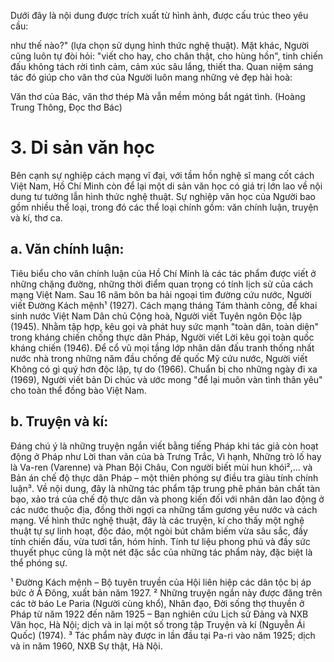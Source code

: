 Dưới đây là nội dung được trích xuất từ hình ảnh, được cấu trúc theo yêu cầu:

như thế nào?" (lựa chọn sử dụng hình thức nghệ thuật). Mặt khác, Người cũng luôn tự đòi hỏi: "viết cho hay, cho chân thật, cho hùng hồn", tinh chiến đấu không tách rời tình cảm, cảm xúc sâu lắng, thiết tha. Quan niệm sáng tác đó giúp cho văn thơ của Người luôn mang những vẻ đẹp hài hoà:

Văn thơ của Bác, văn thơ thép
Mà vẫn mềm mỏng bắt ngát tình.
(Hoàng Trung Thông, Đọc thơ Bác)

# 3. Di sản văn học

Bên cạnh sự nghiệp cách mạng vĩ đại, với tầm hồn nghệ sĩ mang cốt cách Việt Nam, Hồ Chí Minh còn để lại một di sản văn học có giá trị lớn lao về nội dung tư tưởng lẫn hình thức nghệ thuật. Sự nghiệp văn học của Người bao gồm nhiều thể loại, trong đó các thể loại chính gồm: văn chính luận, truyện và kí, thơ ca.

## a. Văn chính luận: 
Tiêu biểu cho văn chính luận của Hồ Chí Minh là các tác phẩm được viết ở những chặng đường, những thời điểm quan trọng có tính lịch sử của cách mạng Việt Nam. Sau 16 năm bôn ba hải ngoại tìm đường cứu nước, Người viết Đường Kách mệnh¹ (1927). Cách mạng tháng Tám thành công, để khai sinh nước Việt Nam Dân chủ Cộng hoà, Người viết Tuyên ngôn Độc lập (1945). Nhằm tập hợp, kêu gọi và phát huy sức mạnh "toàn dân, toàn diện" trong kháng chiến chống thực dân Pháp, Người viết Lời kêu gọi toàn quốc kháng chiến (1946). Để cổ vũ mọi tầng lớp nhân dân đấu tranh thống nhất nước nhà trong những năm đầu chống đế quốc Mỹ cứu nước, Người viết Không có gì quý hơn độc lập, tự do (1966). Chuẩn bị cho những ngày đi xa (1969), Người viết bản Di chúc và ước mong "để lại muôn vàn tình thân yêu" cho toàn thể đồng bào Việt Nam.

## b. Truyện và kí: 
Đáng chú ý là những truyện ngắn viết bằng tiếng Pháp khi tác giả còn hoạt động ở Pháp như Lời than vãn của bà Trưng Trắc, Vì hạnh, Những trò lố hay là Va-ren (Varenne) và Phan Bội Châu, Con người biết mùi hun khói²,... và Bản án chế độ thực dân Pháp – một thiên phóng sự điều tra giàu tính chính luận³. Về nội dung, đây là những tác phẩm tập trung phê phán bản chất tàn bạo, xảo trá của chế độ thực dân và phong kiến đối với nhân dân lao động ở các nước thuộc địa, đồng thời ngợi ca những tấm gương yêu nước và cách mạng. Về hình thức nghệ thuật, đây là các truyện, kí cho thấy một nghệ thuật tự sự linh hoạt, độc đáo, một ngòi bút châm biếm vừa sâu sắc, đầy tính chiến đấu, vừa tươi tắn, hóm hỉnh. Tính tư liệu phong phú và đầy sức thuyết phục cũng là một nét đặc sắc của những tác phẩm này, đặc biệt là thể phóng sự.

¹ Đường Kách mệnh – Bộ tuyên truyền của Hội liên hiệp các dân tộc bị áp bức ở Á Đông, xuất bản năm 1927.
² Những truyện ngắn này được đăng trên các tờ báo Le Paria (Người cùng khổ), Nhân đạo, Đời sống thợ thuyền ở Pháp từ năm 1922 đến năm 1925 – Ban nghiên cứu Lịch sử Đảng và NXB Văn học, Hà Nội; dịch và in lại một số trong tập Truyện và kí (Nguyễn Ái Quốc) (1974).
³ Tác phẩm này được in lần đầu tại Pa-ri vào năm 1925; dịch và in năm 1960, NXB Sự thật, Hà Nội.